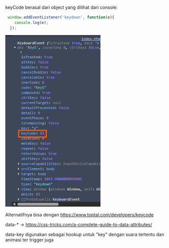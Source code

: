 keyCode berasal dari object yang dilihat dari console:
```js
 window.addEventListener('keydown', function(e){
    console.log(e);
  });
```
![alt text](./img/image-1.png)

Alternatifnya bisa dengan https://www.toptal.com/developers/keycode


data-* -> https://css-tricks.com/a-complete-guide-to-data-attributes/

data-key digunakan sebagai hookup untuk "key" dengan suara tertentu dan animasi ter trigger juga